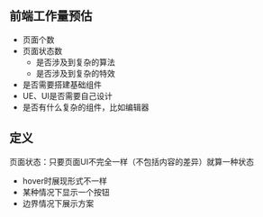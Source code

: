 ## 前端工作量预估
* 页面个数
* 页面状态数
    * 是否涉及到复杂的算法
    * 是否涉及到复杂的特效
* 是否需要搭建基础组件 
* UE、UI是否需要自己设计  
* 是否有什么复杂的组件，比如编辑器

## 定义

页面状态：只要页面UI不完全一样（不包括内容的差异）就算一种状态

* hover时展现形式不一样
* 某种情况下显示一个按钮
* 边界情况下展示方案
    